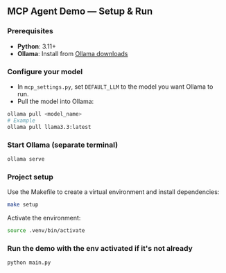 ## MCP Agent Demo — Setup & Run

### Prerequisites
- **Python**: 3.11+
- **Ollama**: Install from [Ollama downloads](https://ollama.com/download)

### Configure your model
- In `mcp_settings.py`, set `DEFAULT_LLM` to the model you want Ollama to run.
- Pull the model into Ollama:
```bash
ollama pull <model_name>
# Example
ollama pull llama3.3:latest
```

### Start Ollama (separate terminal)
```bash
ollama serve
```

### Project setup
Use the Makefile to create a virtual environment and install dependencies:
```bash
make setup
```

Activate the environment:
```bash
source .venv/bin/activate
```

### Run the demo with the env activated if it's not already
```bash
python main.py
```